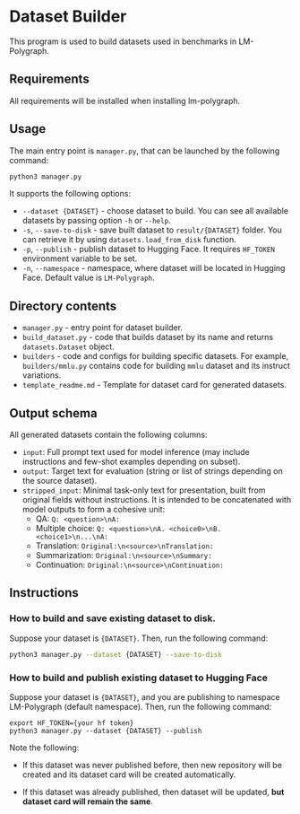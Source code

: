 # Dataset Builder

This program is used to build datasets used in benchmarks in LM-Polygraph.

## Requirements

All requirements will be installed when installing lm-polygraph.

## Usage

The main entry point is `manager.py`, that can be launched by the following command:

```bash
python3 manager.py
```

It supports the following options:

* `--dataset {DATASET}` - choose dataset to build. You can see all available datasets by passing option `-h` or `--help`.
* `-s`, `--save-to-disk` - save built dataset to `result/{DATASET}` folder. You can retrieve it by using `datasets.load_from_disk` function.
* `-p`, `--publish` - publish dataset to Hugging Face. It requires `HF_TOKEN` environment variable to be set.
* `-n`, `--namespace` - namespace, where dataset will be located in Hugging Face. Default value is `LM-Polygraph`.

## Directory contents

* `manager.py` - entry point for dataset builder.
* `build_dataset.py` - code that builds dataset by its name and returns `datasets.Dataset` object.
* `builders` - code and configs for building specific datasets. For example, `builders/mmlu.py` contains code for building `mmlu` dataset and its instruct variations.
* `template_readme.md` - Template for dataset card for generated datasets.

## Output schema

All generated datasets contain the following columns:

- `input`: Full prompt text used for model inference (may include instructions and few-shot examples depending on subset).
- `output`: Target text for evaluation (string or list of strings depending on the source dataset).
- `stripped_input`: Minimal task-only text for presentation, built from original fields without instructions. It is intended to be concatenated with model outputs to form a cohesive unit:
  - QA: `Q: <question>\nA:`
  - Multiple choice: `Q: <question>\nA. <choice0>\nB. <choice1>\n...\nA:`
  - Translation: `Original:\n<source>\nTranslation:`
  - Summarization: `Original:\n<source>\nSummary:`
  - Continuation: `Original:\n<source>\nContinuation:`

## Instructions

### How to build and save existing dataset to disk.

Suppose your dataset is `{DATASET}`. Then, run the following command:

```bash
python3 manager.py --dataset {DATASET} --save-to-disk
```

### How to build and publish existing dataset to Hugging Face

Suppose your dataset is `{DATASET}`, and you are publishing to namespace LM-Polygraph (default namespace). Then, run the following command:

```
export HF_TOKEN={your hf token}
python3 manager.py --dataset {DATASET} --publish
```

Note the following:
*  If this dataset was never published before, then new repository will be created and its dataset card will be created automatically.

* If this dataset was already published, then dataset will be updated, **but dataset card will remain the same**.

